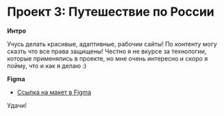 # Проект 3: Путешествие по России

**Интро**

Учусь делать красивые, адаптивные, рабочии сайты!
По контенту могу сказть что все права защищены!
Честно я не вкурсе за технологии, которые применялись в проекте, но мне очень интересно и скоро я пойму, что и как я делаю :)

**Figma**

* [Ссылка на макет в Figma](https://www.figma.com/file/OyRWEjU6wBwRe1hapzQoLx/Sprint-3%3A-Russia-%2F-desktop-%2B-mobile?node-id=28503%3A0)



Удачи!
